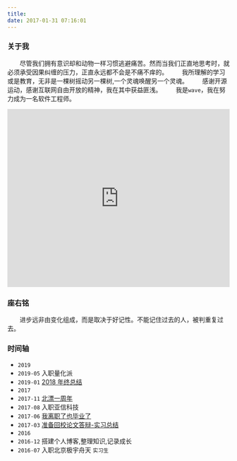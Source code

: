 ```yaml
---
title: 
date: 2017-01-31 07:16:01
---
```


### 关于我
　　尽管我们拥有意识却和动物一样习惯逃避痛苦。然而当我们正直地思考时，就必须承受因果纠缠的压力，正直永远都不会是不痛不痒的。
　　我所理解的学习或是教育，无非是一棵树摇动另一棵树,一个灵魂唤醒另一个灵魂。
　　感谢开源运动，感谢互联网自由开放的精神，我在其中获益匪浅。
　　我是`wave`，我在努力成为一名软件工程师。
<div style="position: relative; width: 100%; height: 0; padding-bottom: 80%;"><iframe 
src="http://n.miaopai.com/media/ZBJb41wuP8j7gb8YJmGmLHAGcV7ILmWW.htm" scrolling="no" border="0" 
frameborder="no" framespacing="0" allowfullscreen="true" style="position: absolute; width: 100%; 
height: 100%; left: 0; top: 0;"> </iframe></div>
 
### 座右铭
　　进步远非由变化组成，而是取决于好记性。不能记住过去的人，被判重复过去。

### 时间轴

- `2019`
 - `2019-05` 入职量化派
 - `2019-01` [2018 年终总结](http://imbotao.top/goodbye-2018.html)
- `2017`
 - `2017-11` [北漂一周年](http://imbotao.top/talk-nonsense.html)
 - `2017-08` 入职亚信科技 
 - `2017-06` [我离职了也毕业了](http://imbotao.top/graduated-and-quit.html)
 - `2017-03` [准备回校论文答辩-实习总结](http://imbotao.top/safe-and-sound.html)
- `2016`
 - `2016-12` 搭建个人博客,整理知识,记录成长
 - `2016-07` 入职北京极宇舟天 `实习生`  



